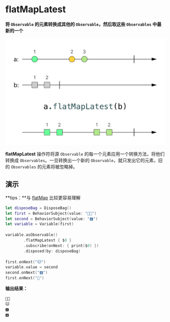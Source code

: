 # flatMapLatest

**将 `Observable` 的元素转换成其他的 `Observable`，然后取这些 `Observables` 中最新的一个**

![](../.gitbook/assets/flatMapLatest.png)

**flatMapLatest** 操作符将源 `Observable` 的每一个元素应用一个转换方法，将他们转换成 `Observables`。一旦转换出一个新的 `Observable`，就只发出它的元素，旧的 `Observables` 的元素将被忽略掉。

## 演示

**tips：**与 [flatMap](flatmap.md) 比较更容易理解

```swift
let disposeBag = DisposeBag()
let first = BehaviorSubject(value: "👦🏻")
let second = BehaviorSubject(value: "🅰️")
let variable = Variable(first)

variable.asObservable()
        .flatMapLatest { $0 }
        .subscribe(onNext: { print($0) })
        .disposed(by: disposeBag)

first.onNext("🐱")
variable.value = second
second.onNext("🅱️")
first.onNext("🐶")
```

**输出结果：**

```swift
👦🏻
🐱
🅰️
🅱️
```

